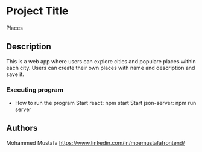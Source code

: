 # Project Title
Places

## Description

This is a web app where users can explore cities and populare places within each city. Users can create their own places with name and description and save it.

### Executing program

* How to run the program
Start react: npm start
Start json-server: npm run server


## Authors

Mohammed Mustafa 
https://www.linkedin.com/in/moemustafafrontend/

